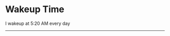 # Wakeup Time

I wakeup at 5:20 AM every day

_______________________________________________________________________________
